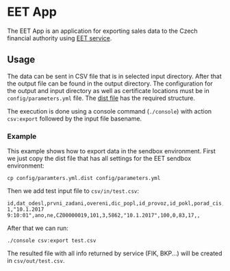# EET App

The EET App is an application for exporting sales data to the Czech financial authority
using [EET service](http://www.etrzby.cz/cs/english-version-609).

## Usage

The data can be sent in CSV file that is in selected input directory. After that
the output file can be found in the output directory. The configuration for the
output and input directory as well as certificate locations must be in
`config/parameters.yml` file. The [dist file](config/parameters.yml.dist)
has the required structure.

The execution is done using a console command (`./console`) with action `csv:export`
followed by the input file basename.

### Example

This example shows how to export data in the sendbox environment. First we just copy
the dist file that has all settings for the EET sendbox environment:

```
cp config/paramters.yml.dist config/parameters.yml
```

Then we add test input file to `csv/in/test.csv`:

```csv
id,dat_odesl,prvni_zadani,overeni,dic_popl,id_provoz,id_pokl,porad_cis,dat_trzby,celk_trzba,rezim,zakl_dan1,dan1,zakl_dan2,dan2
1,"10.1.2017 9:10:01",ano,ne,CZ00000019,101,3,5862,"10.1.2017",100,0,83,17,,
```

After that we can run:
```
./console csv:export test.csv
```

The resulted file with all info returned by service (FIK, BKP...) will be
created in `csv/out/test.csv`.
